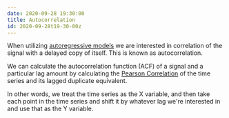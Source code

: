 ```yaml
---
date: 2020-09-28 19:30:00
title: Autocorrelation 
id: 2020-09-28t19-30-00z
---
```


When utilizing [autoregressive models](./2020-09-23t15-14-39z.md) we are
interested in correlation of the signal with a delayed copy of itself. This is
known as autocorrelation. 

We can calculate the autocorrelation function (ACF) of a signal and a particular
lag amount by calculating the [Pearson Correlation](./2020-09-28t14-34-27z.md)
of the time series and its lagged duplicate equivalent.

In other words, we treat the time series as the X variable, and then take each
point in the time series and shift it by whatever lag we're interested in and
use that as the Y variable.
